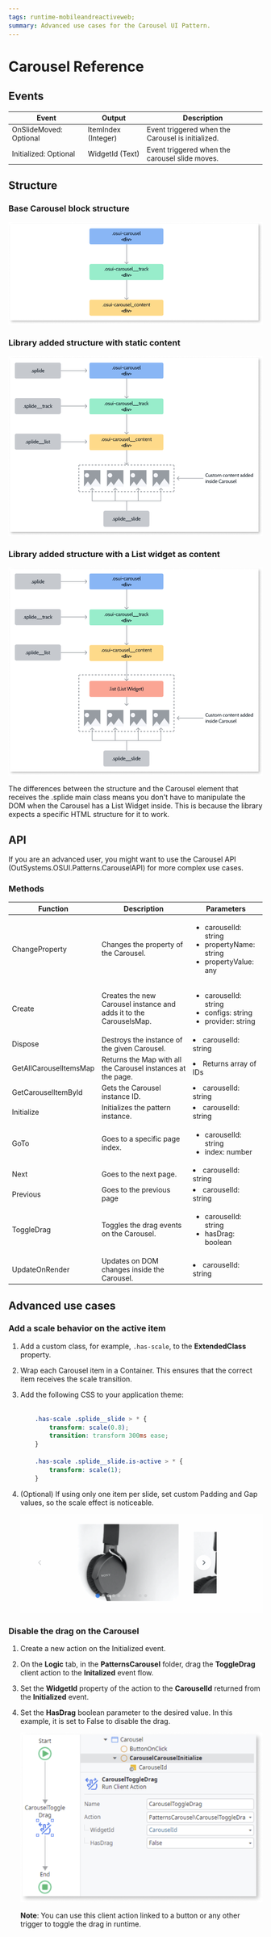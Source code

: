 ```yaml
---
tags: runtime-mobileandreactiveweb;
summary: Advanced use cases for the Carousel UI Pattern. 
---
```


# Carousel Reference

## Events

|Event|Output|Description|
|---|---|---|  
|OnSlideMoved: Optional|ItemIndex (Integer)|Event triggered when the Carousel is initialized.| 
|Initialized: Optional|WidgetId (Text)|Event triggered when the carousel slide moves.| 

## Structure

### Base Carousel block structure

![Base Carousel block structure](images/carousel-structure-diag.png)

### Library added structure with static content

![Library added structure with static content](images/carousel-structure-static-diag.png)

### Library added structure with a List widget as content

![Library added structure with a List widget as content](images/carousel-structure-list-diag.png)

<div class="info" markdown="1">

The differences between the structure and the Carousel element that receives the .splide main class means you don't have to manipulate the DOM when the Carousel has a List Widget inside. This is because the library expects a specific HTML structure for it to work.

</div>

## API
If you are an advanced user, you might want to use the Carousel API (OutSystems.OSUI.Patterns.CarouselAPI) for more complex use cases.

### Methods

|Function|Description|Parameters|
|---|---|---| 
|ChangeProperty|Changes the property of the Carousel.|<ul><li>carouselId: string</li><li>propertyName: string</li><li>propertyValue: any</li></ul>| 
|Create|Creates the new Carousel instance and adds it to the CarouselsMap.|<ul><li>carouselId: string</li><li>configs: string</li><li>provider: string</li></ul>| 
|Dispose|Destroys the instance of the given Carousel.|<li>carouselId: string</li>| 
|GetAllCarouselItemsMap|Returns the Map with all the Carousel instances at the page.|<li>Returns array of IDs</li>| 
|GetCarouselItemById|Gets the Carousel instance ID.|<li>carouselId: string</li>| 
|Initialize|Initializes the pattern instance.|<li>carouselId: string</li>| 
|GoTo|Goes to a specific page index.|<ul><li>carouselId: string</li><li>index: number</li></ul>| 
|Next|Goes to the next page.|<li>carouselId: string</li>| 
|Previous|Goes to the previous page|<li>carouselId: string</li>| 
|ToggleDrag|Toggles the drag events on the Carousel.|<ul><li>carouselId: string</li><li>hasDrag: boolean</li></ul>| 
|UpdateOnRender|Updates on DOM changes inside the Carousel.|<li>carouselId: string</li>|  

## Advanced use cases

### Add a scale behavior on the active item

1. Add a custom class, for example, ``.has-scale``, to the **ExtendedClass** property.

1. Wrap each Carousel item in a Container. This ensures that the correct item receives the scale transition.

1. Add the following CSS to your application theme:

    ```css

        .has-scale .splide__slide > * {
            transform: scale(0.8);
            transition: transform 300ms ease;
        }

        .has-scale .splide__slide.is-active > * {
            transform: scale(1);
        }

    ```

1. (Optional) If using only one item per slide, set custom Padding and Gap values, so the scale effect is noticeable.

    ![Scale behavior](images/carousel-scale-ss.gif)

### Disable the drag on the Carousel

1. Create a new action on the Initialized event.
1. On the **Logic** tab, in the **PatternsCarousel** folder, drag the **ToggleDrag** client action to the **Initalized** event flow.
1. Set the **WidgetId** property of the action to the **CarouselId** returned from the **Initialized** event.
1. Set the **HasDrag** boolean parameter to the desired value. In this example, it is set to False to disable the drag.

    ![Disable drag](images/carousel-disabledrag-ss.png)

    **Note**: You can use this client action linked to a button or any other trigger to toggle the drag in runtime.
